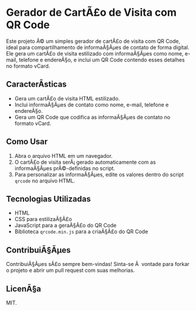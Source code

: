 # Gerador de CartÃ£o de Visita com QR Code

Este projeto Ã© um simples gerador de cartÃ£o de visita com QR Code, ideal para compartilhamento de informaÃ§Ãµes de contato de forma digital. Ele gera um cartÃ£o de visita estilizado com informaÃ§Ãµes como nome, e-mail, telefone e endereÃ§o, e inclui um QR Code contendo esses detalhes no formato vCard.

## CaracterÃ­sticas

- Gera um cartÃ£o de visita HTML estilizado.
- Inclui informaÃ§Ãµes de contato como nome, e-mail, telefone e endereÃ§o.
- Gera um QR Code que codifica as informaÃ§Ãµes de contato no formato vCard.

## Como Usar

1. Abra o arquivo HTML em um navegador.
2. O cartÃ£o de visita serÃ¡ gerado automaticamente com as informaÃ§Ãµes prÃ©-definidas no script.
3. Para personalizar as informaÃ§Ãµes, edite os valores dentro do script `qrcode` no arquivo HTML.

## Tecnologias Utilizadas

- HTML
- CSS para estilizaÃ§Ã£o
- JavaScript para a geraÃ§Ã£o do QR Code
- Biblioteca `qrcode.min.js` para a criaÃ§Ã£o do QR Code

## ContribuiÃ§Ãµes

ContribuiÃ§Ãµes sÃ£o sempre bem-vindas! Sinta-se Ã  vontade para forkar o projeto e abrir um pull request com suas melhorias.

## LicenÃ§a

MIT.